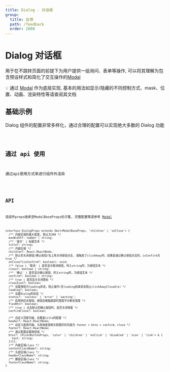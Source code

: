 ```yaml
---
title: Dialog - 对话框
group:
  title: 反馈
  path: /feedback
  order: 2000
---
```


# Dialog 对话框

用于在不跳转页面的前提下为用户提供一组询问、表单等操作, 可以将其理解为包含预设样式和简化了交互操作的[Modal](/feedback/modal)

💡 通过 [Modal](/feedback/modal) 作为底层实现, 基本的用法如显示/隐藏的不同控制方式、mask、位置、动画、渲染特性等请查阅其文档

## 基础示例

Dialog 组件的配置非常多样化，通过合理的配置可以实现绝大多数的 Dialog 功能

<code src="./demo.tsx" />

## 通过 api 使用

通过api使用方式来进行组件外渲染

<code src="./api.tsx" />

## API

该组件props继承至ModalBaseProps的子集, 完整配置等请参考 [Modal](/feedback/modal)

```tsx | pure
interface DialogProps extends Omit<ModalBaseProps, 'children' | 'onClose'> {
  /** 内容区域的最大宽度, 默认为360 */
  maxWidth?: number | string;
  /** '提示' | 标题文本 */
  title?: string;
  /** 内容区域 */
  children?: React.ReactNode;
  /** 默认的关闭按钮/确认按钮/右上角关闭按钮点击, 或触发了clickAway时，如果是通过确认按钮点击的，isConfirm为true */
  onClose?(isConfirm?: boolean): void;
  /** false | '取消' | 是否显示取消按钮，传入string时，为按钮文本 */
  close?: boolean | string;
  /** '确认' | 是否显示确认按钮，传入string时，为按钮文本 */
  confirm?: boolean | string;
  /** true | 是否显示关闭图标 */
  closeIcon?: boolean;
  /** 设置弹层为loading状态，阻止操作(在loading结束前会阻止clickAwayClosable) */
  loading?: boolean;
  /** 设置Dialog的状态 */
  status?: 'success' | 'error' | 'warning';
  /** 启用响应式按钮，按钮会根据底部的宽度平分剩余宽度 */
  flexBtn?: boolean;
  /** true | 点击默认的确认按钮时，是否关闭弹窗 */
  confirmClose?: boolean;

  /** 自定义顶部内容，会覆盖title的配置 */
  header?: React.ReactNode;
  /** 自定义底部内容，与其他底部相关配置的优先级为 footer > btns > confirm、close */
  footer?: React.ReactNode;
  /** 通过配置设置按钮组 */
  btns?: (Pick<ButtonProps, 'color' | 'children' | 'onClick' | 'disabled' | 'icon' | 'link'> & {
    text: string;
  })[];
  /** 内容区域class */
  contentClassName?: string;
  /** 头部区域class */
  headerClassName?: string;
  /** 脚部区域class */
  footerClassName?: string;
}
```
